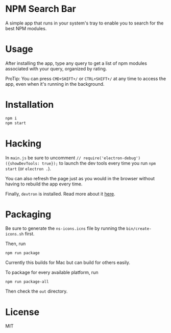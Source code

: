 # NPM Search Bar

A simple app that runs in your system's tray to enable you to search for the best NPM modules.

# Usage

After installing the app, type any query to get a list of npm modules associated with your query, organized by rating.

ProTip: You can press `CMD+SHIFT+/` or `CTRL+SHIFT+/` at any time to access the app, even when it's running in the background.

# Installation

```sh
npm i
npm start
```

# Hacking

In `main.js` be sure to uncomment `// require('electron-debug')({showDevTools: true});` to launch the dev tools every time you run `npm start` (or `electron .`).

You can also refresh the page just as you would in the browser without having to rebuild the app every time.

Finally, `devtron` is installed.  Read more about it [here](http://electron.atom.io/devtron/).

# Packaging

Be sure to generate the `ns-icons.icns` file by running the `bin/create-icons.sh` first.

Then, run

`npm run package`

Currently this builds for Mac but can build for others easily.

To package for every available platform, run

`npm run package-all`

Then check the `out` directory.

# License

MIT
